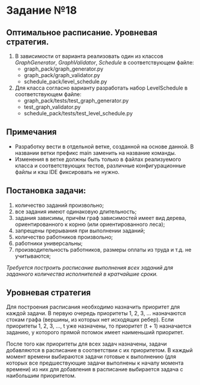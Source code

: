 # Задание №18
## Оптимальное расписание. Уровневая стратегия.

1. В зависимости от варианта реализовать один из классов *GraphGenerator*, *GraphValidator*, *Schedule* в соответствующем файле:
   - graph_pack/graph_generator.py
   - graph_pack/graph_validator.py
   - schedule_pack/level_schedule.py
2. Для класса согласно варианту разработать набор LevelSchedule в соответствующем файле:
   - graph_pack/tests/test_graph_generator.py
   - test_graph_validator.py
   - schedule_pack/tests/test_level_schedule.py

## Примечания  
- Разработку вести в отдельной ветке, созданной на основе данной. В названии ветки префикс main заменить на название команды.  
- Изменения в ветке должны быть только в файлах реализуемого класса и соответствующих тестов, различные конфигурационные файлы и кэш IDE фиксировать не нужно.   
## Постановка задачи:
1. количество заданий произвольно;
2. все задания имеют одинаковую длительность;
3. задания зависимы, причём граф зависимостей имеет вид дерева, ориентированного к корню (или ориентированного леса);
4. запрещены прерывания при выполнении заданий;
5. количество работников произвольно;
6. работники универсальны;
7. производительность работников, размеры оплаты из труда и т.д. не учитываются;

*Требуется построить расписание выполнения всех заданий для заданного количества исполнителей в кратчайшие сроки.*

## Уровневая стратегия
Для построения расписания необходимо назначить приоритет для каждой задачи. В первую очередь приоритеты 1, 2, 3, ... назначаются стокам графа (вершины, из которых нет исходящих ребер). Если приоритеты 1, 2, 3, ..., t уже назначены, то приоритет (t + 1) назначается заданию, у которого прямой потомок имеет наименьший приоритет.

После того как приоритеты для всех задач назначены, задачи добавляются в расписание в соответствии с их приоритетом. В каждый момент времени выбираются задачи готовые к выполнению (для которых все предшествующие задачи выполнены к началу момента времени) из них для добавления в расписание выбирается задача с наибольшим приоритетом.
